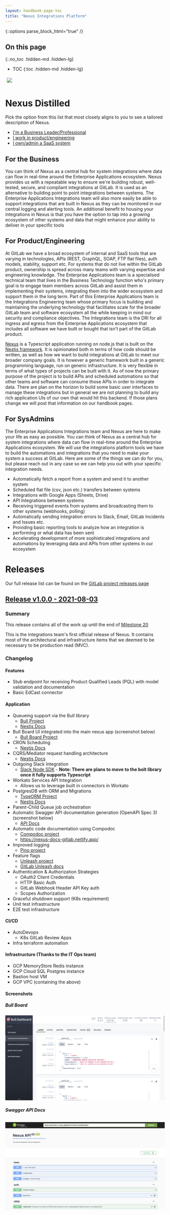 ```yaml
---
layout: handbook-page-toc
title: "Nexus Integrations Platform"
---
```


{::options parse_block_html="true" /}

<link rel="stylesheet" type="text/css" href="/stylesheets/biztech.css" />

## On this page
{:.no_toc .hidden-md .hidden-lg}

- TOC
{:toc .hidden-md .hidden-lg}

<img style="padding: 5px" src="https://gitlab.com/gitlab-com/business-technology/enterprise-apps/integrations/nexus/-/raw/master/logos/logowidecropped.svg" width="400px">

# Nexus Distilled
Pick the option from this list that most closely aligns to you to see a tailored description of Nexus.

- [I'm a Business Leader/Professional](#for-the-business)
- [I work in product/engineering](#for-productengineering)
- [I own/admin a SaaS system](#for-sysadmins)

## For the Business
You can think of Nexus as a central hub for system integrations where data can flow in real-time around the Enterprise Applications ecosystem.
Nexus provides us with a repeatable way to ensure we're building robust, well-tested, secure, and compliant integrations at GitLab. It is used as an alternative to building 
point to point integrations between systems.
The Enterprise Applications Integrations team will also more easily be able to support integrations that are built in Nexus as they can be monitored in our central logging and alerting tools.
An additional benefit to housing your integrations in Nexus is that you have the option to tap into a growing ecosystem of other systems and data that might enhance your ability to deliver in your specific tools

## For Product/Engineering
At GitLab we have a broad ecosystem of internal and SaaS tools that are varying in technologies, APIs (REST, GraphQL, SOAP, FTP flat files), auth models, stability, support etc. For systems that do not live within the GitLab product, ownership is spread across many teams with varying expertise and engineering knowledge. The Enterprise Applications team is a specialised technical team that lives in the Business Technology function who's primary goal is to engage team members across GitLab and assist them in implementing their systems, integrating them into the wider ecosystem and support them in the long term. Part of this Enterprise Applications team is the Integrations Engineering team whose primary focus is building and maintaining the underlying technology that facilitates scale for the broader GitLab team and software ecosystem all the while keeping in mind our security and compliance objectives. The Integrations team is the DRI for all ingress and egress from the Enterprise Applications ecosystem that includes all software we have built or bought that isn't part of the GitLab product.

[Nexus](https://gitlab.com/gitlab-com/business-technology/enterprise-apps/integrations/nexus) is a Typescript application running on node.js that is built on the [Nestjs framework](https://nestjs.com/). It is opinionated both in terms of how code should be written, as well as how we want to build integrations at GitLab to meet our broader company goals. It is however a generic framework built in a generic programming language, run on generic infrastructure. It is very flexible in terms of what types of projects can be built with it. As of now the primary purpose of the project is to build APIs and scheduled automations so that other teams and software can consume those APIs in order to integrate data. There are plan on the horizon to build some basic user interfaces to manage these integrations but in general we are not planning to build any rich application UIs of our own that would hit this backend. If those plans change we will post that information on our handbook pages.

## For SysAdmins
The Enterprise Applications Integrations team and Nexus are here to make your life as easy as possible. You can think of Nexus as a central hub for system integrations where data can flow in real-time around the Enterprise Applications ecosystem. We will use the integrations platform tools we have to build the automations and integrations that you need to make your
system a success at GitLab. Here are some of the things we can do for you, but please reach out in any case so we can help you out with your specific integration needs.
- Automatically fetch a report from a system and send it to another system
- Scheduled flat file (csv, json etc.) transfers between systems
- Integrations with Google Apps (Sheets, Drive)
- API Integrations between systems
- Receiving triggered events from systems and broadcasting them to other systems (webhooks, polling)
- Automatically sending integration errors to Slack, Email, GitLab Incidents and Issues etc.
- Providing basic reporting tools to analyze how an integration is performing or what data has been sent
- Accelerating development of more sophisticated integrations and automations by leveraging data and APIs from other systems in our ecosystem

# Releases
Our full release list can be found on the [GitLab project releases page](https://gitlab.com/gitlab-com/business-technology/enterprise-apps/integrations/nexus/-/releases)

## [Release v1.0.0 - 2021-08-03](https://gitlab.com/gitlab-com/business-technology/enterprise-apps/integrations/nexus/-/releases/v1.0.0)
### Summary
This release contains all of the work up until the end of [Milestone 20](https://gitlab.com/groups/gitlab-com/-/milestones/512)

This is the integrations team's first official release of Nexus. It contains most of the architectural and infrastructure items that we deemed to be necessary to be production read (MVC).

### Changelog
#### Features
- Stub endpoint for receiving Product Qualified Leads (PQL) with model validation and documentation
- Basic EdCast connector

#### Application
- Queueing support via the Bull library
    - [Bull Project](https://github.com/OptimalBits/bull)
    - [Nestjs Docs](https://docs.nestjs.com/techniques/queues#queues)
- Bull Board UI integrated into the main nexus app (screenshot below)
    - [Bull Board Project](https://github.com/felixmosh/bull-board)
- CRON Scheduling
    - [Nestjs Docs](https://docs.nestjs.com/techniques/task-scheduling#task-scheduling)
- CQRS/Mediator request handling architecture
    - [Nestjs Docs](https://docs.nestjs.com/recipes/cqrs#cqrs)
- Outgoing Slack Integration
    - [Slack Node SDK](https://github.com/slackapi/node-slack-sdk) - **Note: There are plans to move to the bolt library once it fully supports Typescript**
- Workato Services API Integration
    - Allows us to leverage built in connectors in Workato
- PostgresDB with ORM and Migrations
    - [TypeORM Project](https://typeorm.io/#/)
    - [Nestjs Docs](https://docs.nestjs.com/recipes/sql-typeorm#sql-typeorm)
- Parent-Child Queue job orchestration
- Automatic Swagger API documentation generation (OpenAPI Spec 3) (screenshot below)
    - [API Docs](https://production.ci.nexus.gitlabenvironment.cloud/docs/static/index.html)
- Automatic code documentation using Compodoc
    - [Compodoc project](https://compodoc.app/)
    - https://nexus-docs-gitlab.netlify.app/
- Improved logging
    - [Pino project](https://github.com/pinojs/pino)
- Feature flags
    - [Unleash project](https://docs.getunleash.io/)
    - [GitLab Unleash docs](https://docs.gitlab.com/ee/operations/feature_flags.html)
- Authentication & Authorization Strategies
    - OAuth2 Client Credentials
    - HTTP Basic Auth
    - GitLab Webhook Header API Key auth
    - Scopes Authorization
- Graceful shutdown support (K8s requirement)
- Unit test infrastructure
- E2E test infrastructure

#### CI/CD
- AutoDevops
    - K8s GitLab Review Apps
- Infra terraform automation

#### Infrastructure (Thanks to the IT Ops team)
- GCP MemoryStore Redis instance
- GCP Cloud SQL Postgres instance
- Bastion host VM
- GCP VPC (containing the above)

#### Screenshots
##### Bull Board
![Bull Board Screenshot](./images/bull-board.png)

##### Swagger API Docs
![Swagger API Docs](./images/swagger.png)
---
